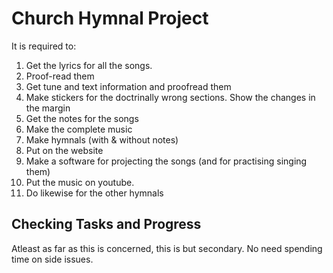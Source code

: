 # Church Hymnal Project

It is required to:

1. Get the lyrics for all the songs.
2. Proof-read them
3. Get tune and text information and proofread them
4. Make stickers for the doctrinally wrong sections. Show the changes in the margin
5. Get the notes for the songs
6. Make the complete music
7. Make hymnals (with & without notes)
8. Put on the website
9. Make a software for projecting the songs (and for practising singing them)
10. Put the music on youtube.
11. Do likewise for the other hymnals

## Checking Tasks and Progress
Atleast as far as this is concerned, this is but secondary. No need spending time on side issues.